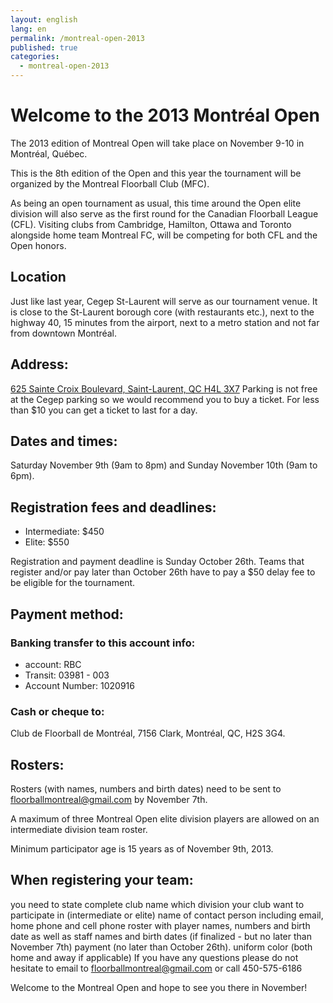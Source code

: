 ```yaml
---
layout: english
lang: en
permalink: /montreal-open-2013
published: true
categories:
  - montreal-open-2013
---
```


# Welcome to the 2013 Montréal Open

The 2013 edition of Montreal Open will take place on November 9-10 in Montréal, Québec.

This is the 8th edition of the Open and this year the tournament will be organized by the Montreal Floorball Club (MFC).

As being an open tournament as usual, this time around the Open elite division will also serve as the first round for the Canadian Floorball
League (CFL). Visiting clubs from Cambridge, Hamilton, Ottawa and Toronto alongside home team Montreal FC, will be competing for both CFL and
the Open honors.

## Location

Just like last year, Cegep St-Laurent will serve as our tournament venue. It is close to
the St-Laurent borough core (with restaurants etc.), next to the highway 40, 15 minutes from the
airport, next to a metro station and not far from downtown Montréal.

## Address:

[625 Sainte Croix Boulevard, Saint-Laurent, QC H4L 3X7](montreal-open-2013/venue)
Parking is not free at the Cegep parking so we would recommend you to buy a ticket. For less than
$10 you can get a ticket to last for a day.

## Dates and times:

Saturday November 9th (9am to 8pm) and Sunday November 10th (9am to 6pm).

## Registration fees and deadlines:

- Intermediate: $450
- Elite: $550

Registration and payment deadline is Sunday October 26th. Teams that register and/or pay later than October 26th 
have to pay a $50 delay fee to be eligible for the tournament.

## Payment method:

### Banking transfer to this account info:

- account: RBC
- Transit: 03981 - 003
- Account Number: 1020916


### Cash or cheque to:

Club de Floorball de Montréal, 7156 Clark, Montréal, QC, H2S 3G4.

## Rosters:

Rosters (with names, numbers and birth dates) need to be sent to floorballmontreal@gmail.com by
November 7th.

A maximum of three Montreal Open elite division players are allowed on an intermediate division team
roster.

Minimum participator age is 15 years as of November 9th, 2013.

## When registering your team:

you need to state complete club name
which division your club want to participate in (intermediate or elite)
name of contact person including email, home phone and cell phone
roster with player names, numbers and birth date as well as staff names and birth dates (if finalized - but no later than November 7th)
payment (no later than October 26th).
uniform color (both home and away if applicable)
If you have any questions please do not hesitate to email to floorballmontreal@gmail.com or call 450-575-6186

Welcome to the Montreal Open and hope to see you there in November!
